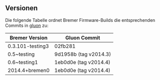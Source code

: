## Versionen

Die folgende Tabelle ordnet Bremer Firmware-Builds die entsprechenden Commits in [gluon] zu:

 Bremer Version   | Gluon Commit
------------------|------------------------------
 0.3.101-testing3 | 02fb281
 0.5~testing      | 9d1958b (tag v2014.3)
 0.6~testing1     | 1eb0d0e (tag v2014.4)
 2014.4+bremen0   | 1eb0d0e (tag v2014.4)

[gluon]: https://github.com/freifunk-gluon/gluon
